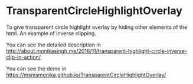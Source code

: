 # TransparentCircleHighlightOverlay
To give transparent circle highlight overlay by hiding other elements of the html. An example of inverse clipping.

You can see the detailed description in 
http://about.monikasingh.me/2016/11/transparent-highlight-circle-inverse-clip-in-action/

You can see the demo in 
https://msmsmonika.github.io/TransparentCircleHighlightOverlay/
